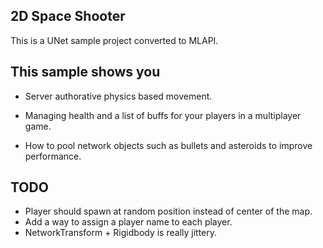 ## 2D Space Shooter

This is a UNet sample project converted to MLAPI.

## This sample shows you

- Server authorative physics based movement.

- Managing health and a list of buffs for your players in a multiplayer game.

- How to pool network objects such as bullets and asteroids to improve performance.

## TODO

- Player should spawn at random position instead of center of the map.
- Add a way to assign a player name to each player.
- NetworkTransform + Rigidbody is really jittery.